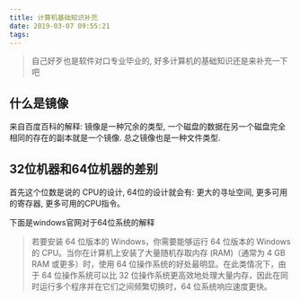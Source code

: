 ```yaml
---
title: 计算机基础知识补充
date: 2019-03-07 09:55:21
tags:
---
```


> 自己好歹也是软件对口专业毕业的, 好多计算机的基础知识还是来补充一下吧

## 什么是镜像

来自百度百科的解释: 镜像是一种冗余的类型, 一个磁盘的数据在另一个磁盘完全相同的存在的副本就是一个镜像.
总之镜像也是一种文件类型.

## 32位机器和64位机器的差别

首先这个位数是说的 CPU的设计, 64位的设计就会有: 更大的寻址空间,  更多可用的寄存器, 更多可用的CPU指令。

下面是windows官网对于64位系统的解释
> 若要安装 64 位版本的 Windows，你需要能够运行 64 位版本的 Windows 的 CPU。当你在计算机上安装了大量随机存取内存 (RAM)（通常为 4 GB RAM 或更多）时，使用 64 位操作系统的好处最明显。在此类情况下，由于 64 位操作系统可以比 32 位操作系统更高效地处理大量内存，因此在同时运行多个程序并在它们之间频繁切换时，64 位系统响应速度更快。